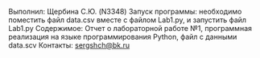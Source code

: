 Выполнил: Щербина С.Ю. (N3348) 
Запуск программы: необходимо поместить файл data.csv вместе с файлом Lab1.py, и запустить файл Lab1.py 
Содержимое: Отчет о лабораторной работе №1, программная реализация на языке программирования Python, файл с данными data.scv 
Контакты: sergshch@bk.ru
